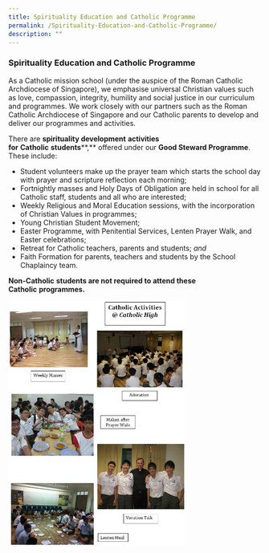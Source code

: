 ```yaml
---
title: Spirituality Education and Catholic Programme
permalink: /Spirituality-Education-and-Catholic-Programme/
description: ""
---
```

### Spirituality Education and Catholic Programme

As a Catholic mission school (under the auspice of the Roman Catholic Archdiocese of Singapore), we emphasise universal Christian values such as love, compassion, integrity, humility and social justice in our curriculum and programmes. We work closely with our partners such as the Roman Catholic Archdiocese of Singapore and our Catholic parents to develop and deliver our programmes and activities.

There are **spirituality development** **activities for** **Catholic** **students****,** offered under our **Good Steward Programme**. These include:

*   Student volunteers make up the prayer team which starts the school day with prayer and scripture reflection each morning;
*   Fortnightly masses and Holy Days of Obligation are held in school for all Catholic staff, students and all who are interested;
*   Weekly Religious and Moral Education sessions, with the incorporation of Christian Values in programmes;
*   Young Christian Student Movement;
*   Easter Programme, with Penitential Services, Lenten Prayer Walk, and Easter celebrations;
*   Retreat for Catholic teachers, parents and students; _and_
*   Faith Formation for parents, teachers and students by the School Chaplaincy team.

**Non-Catholic** **students are not required to attend these Catholic** **programmes.**

<img src="/images/catholic.png" style="width:70%">